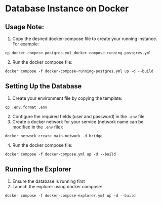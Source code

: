 # Database Instance on Docker
## Usage Note:
1. Copy the desired docker-compose file to create your running instance. For example:
```
cp docker-compose-postgres.yml docker-compose-running-postgres.yml
```
2. Run the docker compose file:
```
docker compose -f docker-compose-running-postgres.yml up -d --build
```

## Setting Up the Database
1. Create your environment file by copying the template:
```
cp .env.format .env
```
2. Configure the required fields (user and password) in the `.env` file
3. Create a docker network for your service (network name can be modified in the `.env` file):
```
docker network create main-network -d bridge
```
4. Run the docker compose file:
```
docker compose -f docker-compose.yml up -d --build
```

## Running the Explorer
1. Ensure the database is running first
2. Launch the explorer using docker compose:
```
docker compose -f docker-compose-explorer.yml up -d --build
```